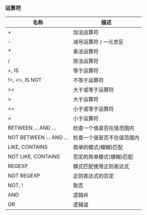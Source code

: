 ### 运算符

| **名称** | **描述** |
| --- | --- |
| + | 加法运算符 |
| - | 减号运算符 / 一元求反 |
| * | 乘法运算符 |
| / | 除法运算符 |
| =, IS | 等于运算符 |
| !=, &lt;&gt;, IS NOT | 不等于运算符 |
| &gt;= | 大于或等于运算符 |
| &gt; | 大于运算符 |
| &lt;= | 小于或等于运算符 |
| &lt; | 小于运算符 |
| BETWEEN ... AND ... | 检查一个值是否在值范围内 |
| NOT BETWEEN ... AND ... | 检查一个值是否不在值范围内 |
| LIKE, CONTAINS | 简单的模式(模糊)匹配 |
| NOT LIKE, CONTAINS | 否定的简单模式(模糊)匹配 |
| REGEXP | 模式匹配使用正则表达式 |
| NOT REGEXP | 正则表达式的否定 |
| NOT, ! | 取否 |
| AND | 逻辑并 |
| OR | 逻辑或 |